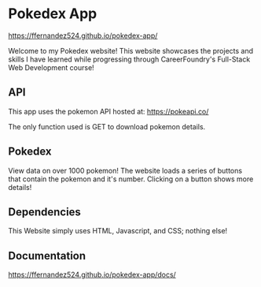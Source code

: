 # Pokedex App
 https://ffernandez524.github.io/pokedex-app/
 
 Welcome to my Pokedex website! This website showcases the projects and skills I have learned while
 progressing through CareerFoundry's Full-Stack Web Development course!

## API
This app uses the pokemon API hosted at: https://pokeapi.co/

The only function used is GET to download pokemon details.
## Pokedex
View data on over 1000 pokemon! The website loads a series of buttons that contain the pokemon
and it's number. Clicking on a button shows more details!

## Dependencies
This Website simply uses HTML, Javascript, and CSS; nothing else!

## Documentation
https://ffernandez524.github.io/pokedex-app/docs/